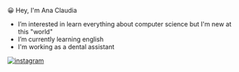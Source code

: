   😀 Hey, I'm Ana Claudia 
- I’m interested in learn everything about computer science but I'm new at this "world"
- I’m currently learning english
- I'm working as a dental assistant

[![instagram]()](https://www.instagram.com/4na.claudia/)
